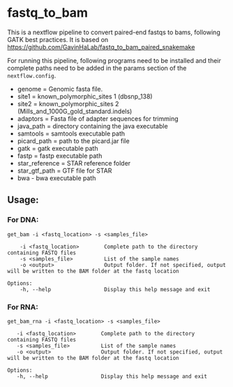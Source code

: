 # fastq_to_bam

This is a nextflow pipeline to convert paired-end fastqs to bams, following GATK best practices. It is based on https://github.com/GavinHaLab/fastq_to_bam_paired_snakemake

For running this pipeline, following programs need to be installed and their complete paths need to be added in the params section of the `nextflow.config`.

- genome = Genomic fasta file.
- site1 = known_polymorphic_sites 1 (dbsnp_138)
- site2 = known_polymorphic_sites 2 (Mills_and_1000G_gold_standard.indels)
- adaptors = Fasta file of adapter sequences for trimming 
- java_path = directory containing the java executable
- samtools = samtools executable path
- picard_path = path to the picard.jar file
- gatk = gatk executable path
- fastp = fastp executable path
- star_reference = STAR reference folder
- star_gtf_path = GTF file for STAR
- bwa - bwa executable path


## Usage:

### For DNA:

```
get_bam -i <fastq_location> -s <samples_file>

    -i <fastq_location>        Complete path to the directory containing FASTQ files
    -s <samples_file>          List of the sample names
    -o <output>                Output folder. If not specified, output will be written to the BAM folder at the fastq location

Options:
    -h, --help                 Display this help message and exit
```

### For RNA:

```
get_bam_rna -i <fastq_location> -s <samples_file>

   -i <fastq_location>        Complete path to the directory containing FASTQ files
   -s <samples_file>          List of the sample names
   -o <output>                Output folder. If not specified, output will be written to the BAM folder at the fastq location

Options:
   -h, --help                 Display this help message and exit
```
